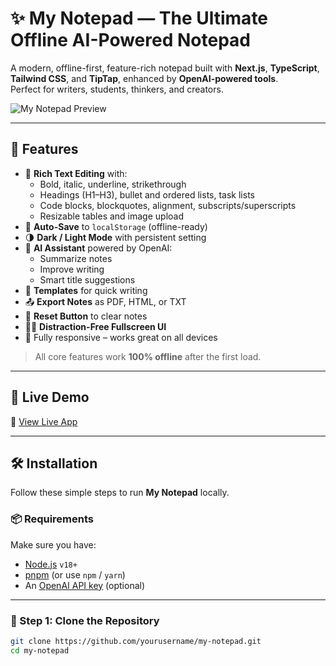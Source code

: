 # ✨ My Notepad — The Ultimate Offline AI-Powered Notepad

A modern, offline-first, feature-rich notepad built with **Next.js**, **TypeScript**, **Tailwind CSS**, and **TipTap**, enhanced by **OpenAI-powered tools**.  
Perfect for writers, students, thinkers, and creators.

![My Notepad Preview](https://your-demo-image-url.com/preview.png)

---

## 🚀 Features

- 📝 **Rich Text Editing** with:
  - Bold, italic, underline, strikethrough
  - Headings (H1–H3), bullet and ordered lists, task lists
  - Code blocks, blockquotes, alignment, subscripts/superscripts
  - Resizable tables and image upload
- 💾 **Auto-Save** to `localStorage` (offline-ready)
- 🌗 **Dark / Light Mode** with persistent setting
- 🧠 **AI Assistant** powered by OpenAI:
  - Summarize notes
  - Improve writing
  - Smart title suggestions
- 🧩 **Templates** for quick writing
- 📤 **Export Notes** as PDF, HTML, or TXT
- 🔄 **Reset Button** to clear notes
- 🧘‍♂️ **Distraction-Free Fullscreen UI**
- 📱 Fully responsive – works great on all devices

> All core features work **100% offline** after the first load.

---

## 📸 Live Demo

🔗 [View Live App](https://your-demo-url.com)

---

## 🛠️ Installation

Follow these simple steps to run **My Notepad** locally.

### 📦 Requirements

Make sure you have:

- [Node.js](https://nodejs.org/en/download/) `v18+`
- [pnpm](https://pnpm.io/) (or use `npm` / `yarn`)
- An [OpenAI API key](https://platform.openai.com/account/api-keys) (optional)

---

### 🧰 Step 1: Clone the Repository

```bash
git clone https://github.com/yourusername/my-notepad.git
cd my-notepad
